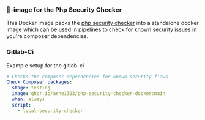 ### 🐳-image for the Php Security Checker

This Docker image packs the [php security checker](https://github.com/fabpot/local-php-security-checker) into a standalone docker image which can be used in pipelines to check for known security issues in you're composer dependencies.


### Gitlab-Ci

Example setup for the gitlab-ci

```yaml
# Checks the composer dependencies for known security flaws
Check Composer packages:
  stage: testing
  image: ghcr.io/arne1303/php-security-checker-docker:main
  when: always
  script:
    - local-security-checker
```